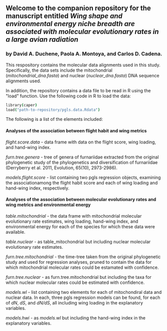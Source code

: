 ## Welcome to the companion repository for the manuscript entitled *Wing shape and environmental energy niche breadth are associated with molecular evolutionary rates in a large avian radiation*
### by David A. Duchene, Paola A. Montoya, and Carlos D. Cadena.

This respository contains the molecular data alignments used in this study. Specifically, the data sets include the mitochondrial (*mitochondrial_dna.fasta*) and nuclear (*nuclear_dna.fasta*) DNA sequence alignments used.

In addition, the repository contains a data file to be read in R using the "load" function. Use the following code in R to load the data:

```coffee
library(caper)
load("path-to-repository/pgls.data.Rdata")
```

The following is a list of the elements included:

#### Analyses of the association between flight habit and wing metrics

*flight.score.data* - data frame with data on the flight score, wing loading, and hand-wing index.

*furn.tree.genera* - tree of genera of furnariidae extracted from the original phylogenetic study of the phylogenetics and diversification of furnariidae (Derryberry et al. 2011, Evolution, 65(10), 2973-2986).

*models.flight.score* - list containing two pgls regression objects, examining the associationamong the flight habit score and each of wing loading and hand-wing index, respectively.

#### Analyses of the association between molecular evolutionary rates and wing metrics and environmental energy

*table.mitochondrial* - the data frame with mitochondrial molecular evolutionary rate estimates, wing loading, hand-wing index, and environmental energy for each of the species for which these data were available.

*table.nuclear* - as table_mitochondrial but including nuclear molecular evolutionary rate estimates.

*furn.tree.mitochondrial* - the time-tree taken from the original phylogenetic study and used for regression analyses, pruned to contain the data for which mitochondrial molecular rates could be estamated with confidence.

*furn.tree.nuclear* - as furn.tree.mitochondrial but including the taxa for which nuclear molecular rates could be estimated with confidence.

*models.wl* - list containing two elements for each of mitochondiral data and nuclear data. In each, three pgls regression models can be found, for each of *dN*, *dS*, and *dN/dS*, all including wing loading in the explanatory variables.

*models.hwi* - as *models.wl* but including the hand-wing index in the explanatory variables.